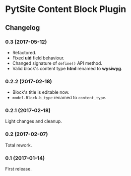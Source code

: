 # PytSite Content Block Plugin


## Changelog


### 0.3 (2017-05-12)
- Refactored.
- Fixed **uid** field behaviour. 
- Changed signature of `define()` API method.
- Valid block's content type **html** renamed to **wysiwyg**.


### 0.2.2 (2017-02-18)
- Block's title is editable now.
- `model.Block.b_type` renamed to `content_type`.


### 0.2.1 (2017-02-18)
Light changes and cleanup.


### 0.2 (2017-02-07)
Total rework.


### 0.1 (2017-01-14)
First release.
